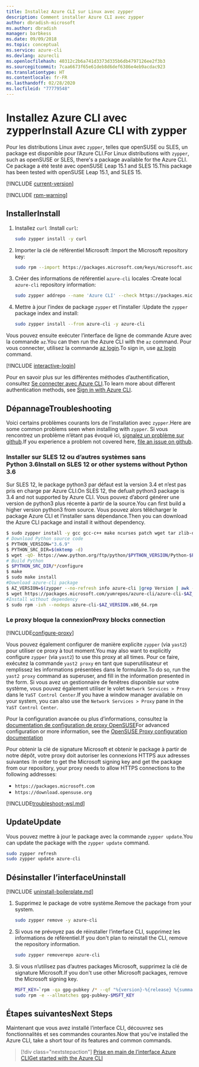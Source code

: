 ```yaml
---
title: Installez Azure CLI sur Linux avec zypper
description: Comment installer Azure CLI avec zypper
author: dbradish-microsoft
ms.author: dbradish
manager: barbkess
ms.date: 09/09/2018
ms.topic: conceptual
ms.service: azure-cli
ms.devlang: azurecli
ms.openlocfilehash: 40312c2b6a741d3373d335b6db4797126ee2f3b3
ms.sourcegitcommit: 7caa6673f65e61deb8d6def6386e4eb9acdac923
ms.translationtype: HT
ms.contentlocale: fr-FR
ms.lasthandoff: 02/28/2020
ms.locfileid: "77779548"
---
```

# <a name="install-azure-cli-with-zypper"></a><span data-ttu-id="013b5-103">Installez Azure CLI avec zypper</span><span class="sxs-lookup"><span data-stu-id="013b5-103">Install Azure CLI with zypper</span></span>

<span data-ttu-id="013b5-104">Pour les distributions Linux avec `zypper`, telles que openSUSE ou SLES, un package est disponible pour l’Azure CLI.</span><span class="sxs-lookup"><span data-stu-id="013b5-104">For Linux distributions with `zypper`, such as openSUSE or SLES, there's a package available for the Azure CLI.</span></span> <span data-ttu-id="013b5-105">Ce package a été testé avec openSUSE Leap 15.1 and SLES 15.</span><span class="sxs-lookup"><span data-stu-id="013b5-105">This package has been tested with openSUSE Leap 15.1, and SLES 15.</span></span>

[!INCLUDE [current-version](includes/current-version.md)]

[!INCLUDE [rpm-warning](includes/rpm-warning.md)]

## <a name="install"></a><span data-ttu-id="013b5-106">Installer</span><span class="sxs-lookup"><span data-stu-id="013b5-106">Install</span></span>

1. <span data-ttu-id="013b5-107">Installez `curl` :</span><span class="sxs-lookup"><span data-stu-id="013b5-107">Install `curl`:</span></span>

   ```bash
   sudo zypper install -y curl
   ```

2. <span data-ttu-id="013b5-108">Importer la clé de référentiel Microsoft :</span><span class="sxs-lookup"><span data-stu-id="013b5-108">Import the Microsoft repository key:</span></span>

   ```bash
   sudo rpm --import https://packages.microsoft.com/keys/microsoft.asc
   ```

3. <span data-ttu-id="013b5-109">Créer des informations de référentiel `azure-cli` locales :</span><span class="sxs-lookup"><span data-stu-id="013b5-109">Create local `azure-cli` repository information:</span></span>

   ```bash
   sudo zypper addrepo --name 'Azure CLI' --check https://packages.microsoft.com/yumrepos/azure-cli azure-cli
   ```

4. <span data-ttu-id="013b5-110">Mettre à jour l’index de package `zypper` et l’installer :</span><span class="sxs-lookup"><span data-stu-id="013b5-110">Update the `zypper` package index and install:</span></span>

   ```bash
   sudo zypper install --from azure-cli -y azure-cli
   ```

<span data-ttu-id="013b5-111">Vous pouvez ensuite exécuter l’interface de ligne de commande Azure avec la commande `az`.</span><span class="sxs-lookup"><span data-stu-id="013b5-111">You can then run the Azure CLI with the `az` command.</span></span> <span data-ttu-id="013b5-112">Pour vous connecter, utilisez la commande [az login](/cli/azure/reference-index#az-login).</span><span class="sxs-lookup"><span data-stu-id="013b5-112">To sign in, use [az login](/cli/azure/reference-index#az-login) command.</span></span>

[!INCLUDE [interactive-login](includes/interactive-login.md)]

<span data-ttu-id="013b5-113">Pour en savoir plus sur les différentes méthodes d’authentification, consultez [Se connecter avec Azure CLI](authenticate-azure-cli.md).</span><span class="sxs-lookup"><span data-stu-id="013b5-113">To learn more about different authentication methods, see [Sign in with Azure CLI](authenticate-azure-cli.md).</span></span>

## <a name="troubleshooting"></a><span data-ttu-id="013b5-114">Dépannage</span><span class="sxs-lookup"><span data-stu-id="013b5-114">Troubleshooting</span></span>

<span data-ttu-id="013b5-115">Voici certains problèmes courants lors de l’installation avec `zypper`.</span><span class="sxs-lookup"><span data-stu-id="013b5-115">Here are some common problems seen when installing with `zypper`.</span></span> <span data-ttu-id="013b5-116">Si vous rencontrez un problème n’étant pas évoqué ici, [signalez un problème sur github](https://github.com/Azure/azure-cli/issues).</span><span class="sxs-lookup"><span data-stu-id="013b5-116">If you experience a problem not covered here, [file an issue on github](https://github.com/Azure/azure-cli/issues).</span></span>

### <a name="install-on-sles-12-or-other-systems-without-python-36"></a><span data-ttu-id="013b5-117">Installer sur SLES 12 ou d’autres systèmes sans Python 3.6</span><span class="sxs-lookup"><span data-stu-id="013b5-117">Install on SLES 12 or other systems without Python 3.6</span></span>

<span data-ttu-id="013b5-118">Sur SLES 12, le package python3 par défaut est la version 3.4 et n’est pas pris en charge par Azure CLI.</span><span class="sxs-lookup"><span data-stu-id="013b5-118">On SLES 12, the defualt python3 package is 3.4 and not supported by Azure CLI.</span></span> <span data-ttu-id="013b5-119">Vous pouvez d’abord générer une version de python3 plus récente à partir de la source.</span><span class="sxs-lookup"><span data-stu-id="013b5-119">You can first build a higher version python3 from source.</span></span> <span data-ttu-id="013b5-120">Vous pouvez alors télécharger le package Azure CLI et l’installer sans dépendance.</span><span class="sxs-lookup"><span data-stu-id="013b5-120">Then you can download the Azure CLI package and install it without dependency.</span></span>
```bash
$ sudo zypper install -y gcc gcc-c++ make ncurses patch wget tar zlib-devel zlib openssl-devel
# Download Python source code
$ PYTHON_VERSION="3.6.9"
$ PYTHON_SRC_DIR=$(mktemp -d)
$ wget -qO- https://www.python.org/ftp/python/$PYTHON_VERSION/Python-$PYTHON_VERSION.tgz | tar -xz -C "$PYTHON_SRC_DIR"
# Build Python
$ $PYTHON_SRC_DIR/*/configure
$ make
$ sudo make install
#Download azure-cli package 
$ AZ_VERSION=$(zypper --no-refresh info azure-cli |grep Version | awk -F': ' '{print $2}' | awk '{$1=$1;print}')
$ wget https://packages.microsoft.com/yumrepos/azure-cli/azure-cli-$AZ_VERSION.x86_64.rpm
#Install without dependency
$ sudo rpm -ivh --nodeps azure-cli-$AZ_VERSION.x86_64.rpm
```

### <a name="proxy-blocks-connection"></a><span data-ttu-id="013b5-121">Le proxy bloque la connexion</span><span class="sxs-lookup"><span data-stu-id="013b5-121">Proxy blocks connection</span></span>

[!INCLUDE[configure-proxy](includes/configure-proxy.md)]

<span data-ttu-id="013b5-122">Vous pouvez également configurer de manière explicite `zypper` (via `yast2`) pour utiliser ce proxy à tout moment.</span><span class="sxs-lookup"><span data-stu-id="013b5-122">You may also want to explicitly configure `zypper` (via `yast2`) to use this proxy at all times.</span></span> <span data-ttu-id="013b5-123">Pour ce faire, exécutez la commande `yast2 proxy` en tant que superutilisateur et remplissez les informations présentées dans le formulaire.</span><span class="sxs-lookup"><span data-stu-id="013b5-123">To do so, run the `yast2 proxy` command as superuser, and fill in the information presented in the form.</span></span> <span data-ttu-id="013b5-124">Si vous avez un gestionnaire de fenêtres disponible sur votre système, vous pouvez également utiliser le volet `Network Services > Proxy` dans le `YaST Control Center`.</span><span class="sxs-lookup"><span data-stu-id="013b5-124">If you have a window manager available on your system, you can also use the `Network Services > Proxy` pane in the `YaST Control Center`.</span></span>

<span data-ttu-id="013b5-125">Pour la configuration avancée ou plus d’informations, consultez la [documentation de configuration de proxy OpenSUSE](https://www.suse.com/documentation/slms1/book_slms/data/sec_wy_config_updates_proxy.html)</span><span class="sxs-lookup"><span data-stu-id="013b5-125">For advanced configuration or more information, see the [OpenSUSE Proxy configuration documentation](https://www.suse.com/documentation/slms1/book_slms/data/sec_wy_config_updates_proxy.html)</span></span>

<span data-ttu-id="013b5-126">Pour obtenir la clé de signature Microsoft et obtenir le package à partir de notre dépôt, votre proxy doit autoriser les connexions HTTPS aux adresses suivantes :</span><span class="sxs-lookup"><span data-stu-id="013b5-126">In order to get the Microsoft signing key and get the package from our repository, your proxy needs to allow HTTPS connections to the following addresses:</span></span>

* `https://packages.microsoft.com`
* `https://download.opensuse.org`

[!INCLUDE[troubleshoot-wsl.md](includes/troubleshoot-wsl.md)]

## <a name="update"></a><span data-ttu-id="013b5-127">Update</span><span class="sxs-lookup"><span data-stu-id="013b5-127">Update</span></span>

<span data-ttu-id="013b5-128">Vous pouvez mettre à jour le package avec la commande `zypper update`.</span><span class="sxs-lookup"><span data-stu-id="013b5-128">You can update the package with the `zypper update` command.</span></span>

```bash
sudo zypper refresh
sudo zypper update azure-cli
```

## <a name="uninstall"></a><span data-ttu-id="013b5-129">Désinstaller l’interface</span><span class="sxs-lookup"><span data-stu-id="013b5-129">Uninstall</span></span>

[!INCLUDE [uninstall-boilerplate.md](includes/uninstall-boilerplate.md)]

1. <span data-ttu-id="013b5-130">Supprimez le package de votre système.</span><span class="sxs-lookup"><span data-stu-id="013b5-130">Remove the package from your system.</span></span>

    ```bash
    sudo zypper remove -y azure-cli
    ```

2. <span data-ttu-id="013b5-131">Si vous ne prévoyez pas de réinstaller l’interface CLI, supprimez les informations de référentiel.</span><span class="sxs-lookup"><span data-stu-id="013b5-131">If you don't plan to reinstall the CLI, remove the repository information.</span></span>

   ```bash
   sudo zypper removerepo azure-cli
   ```

3. <span data-ttu-id="013b5-132">Si vous n’utilisez pas d’autres packages Microsoft, supprimez la clé de signature Microsoft.</span><span class="sxs-lookup"><span data-stu-id="013b5-132">If you don't use other Microsoft packages, remove the Microsoft signing key.</span></span>

   ```bash
   MSFT_KEY=`rpm -qa gpg-pubkey /* --qf "%{version}-%{release} %{summary}\n" | grep Microsoft | awk '{print $1}'`
   sudo rpm -e --allmatches gpg-pubkey-$MSFT_KEY
   ```

## <a name="next-steps"></a><span data-ttu-id="013b5-133">Étapes suivantes</span><span class="sxs-lookup"><span data-stu-id="013b5-133">Next Steps</span></span>

<span data-ttu-id="013b5-134">Maintenant que vous avez installé l’interface CLI, découvrez ses fonctionnalités et ses commandes courantes.</span><span class="sxs-lookup"><span data-stu-id="013b5-134">Now that you've installed the Azure CLI, take a short tour of its features and common commands.</span></span>

> [!div class="nextstepaction"]
> [<span data-ttu-id="013b5-135">Prise en main de l’interface Azure CLI</span><span class="sxs-lookup"><span data-stu-id="013b5-135">Get started with the Azure CLI</span></span>](get-started-with-azure-cli.md)

